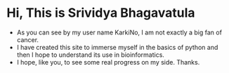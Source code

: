 # Hi, This is Srividya Bhagavatula
- As you can see by my user name KarkiNo, I am not exactly a big fan of cancer. 
- I have created this site to immerse myself in the basics of python and then I hope to understand its use in bioinformatics. 
- I hope, like you, to see some real progress on my side.
Thanks.
